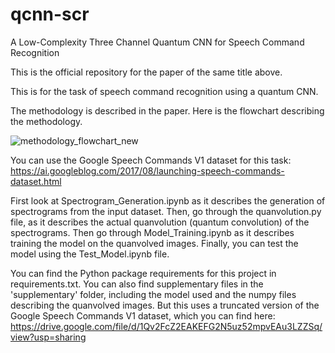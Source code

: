 # qcnn-scr
A Low-Complexity Three Channel Quantum CNN for Speech Command Recognition

This is the official repository for the paper of the same title above.

This is for the task of speech command recognition using a quantum CNN.

The methodology is described in the paper. Here is the flowchart describing the methodology.

![methodology_flowchart_new](https://user-images.githubusercontent.com/81962282/236493614-3e9db67e-efed-4780-b1e5-b5919261b7fd.png)


You can use the Google Speech Commands V1 dataset for this task: https://ai.googleblog.com/2017/08/launching-speech-commands-dataset.html

First look at Spectrogram_Generation.ipynb as it describes the generation of spectrograms from the input dataset.
Then, go through the quanvolution.py file, as it describes the actual quanvolution (quantum convolution) of the spectrograms.
Then go through Model_Training.ipynb as it describes training the model on the quanvolved images.
Finally, you can test the model using the Test_Model.ipynb file.

You can find the Python package requirements for this project in requirements.txt.
You can also find supplementary files in the 'supplementary' folder, including the model used and the numpy files describing the quanvolved images. But this uses a truncated version of the Google Speech Commands V1 dataset, which you can find here: https://drive.google.com/file/d/1Qv2FcZ2EAKEFG2N5uz52mpvEAu3LZZSq/view?usp=sharing

